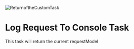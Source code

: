 ![ReturnoftheCustomTask](https://github-production-user-asset-6210df.s3.amazonaws.com/1494564/364970922-92f0b278-1d0e-4d62-a289-2ac203eefc25.png?X-Amz-Algorithm=AWS4-HMAC-SHA256&X-Amz-Credential=AKIAVCODYLSA53PQK4ZA%2F20240907%2Fus-east-1%2Fs3%2Faws4_request&X-Amz-Date=20240907T203954Z&X-Amz-Expires=300&X-Amz-Signature=a4d602457c7b07733eecb58255db5285f54c5b01d687377671ffae031eee9917&X-Amz-SignedHeaders=host&actor_id=1494564&key_id=0&repo_id=852888529)

# Log Request To Console Task
This task will return the current requestModel